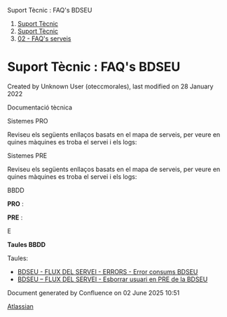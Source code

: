 Suport Tècnic : FAQ's BDSEU  

1.  [Suport Tècnic](index.md)
2.  [Suport Tècnic](13893782.md)
3.  [02 - FAQ's serveis](26313393.md)

Suport Tècnic : FAQ's BDSEU
===========================

Created by Unknown User (oteccmorales), last modified on 28 January 2022

  

Documentació tècnica

  

Sistemes PRO

Reviseu els següents enllaços basats en el mapa de serveis, per veure en quines màquines es troba el servei i els logs:

  

     

Sistemes PRE

Reviseu els següents enllaços basats en el mapa de serveis, per veure en quines màquines es troba el servei i els logs:

  

     

  

  

  

  

  

BBDD

**PRO** :

  

**PRE** :

E

  

**Taules BBDD**

Taules:

*   [BDSEU - FLUX DEL SERVEI - ERRORS - Error consums BDSEU](BDSEU---FLUX-DEL-SERVEI---ERRORS---Error-consums-BDSEU_41520537.md)
*   [BDSEU – FLUX DEL SERVEI - Esborrar usuari en PRE de la BDSEU](41523852.md)

Document generated by Confluence on 02 June 2025 10:51

[Atlassian](http://www.atlassian.com/)